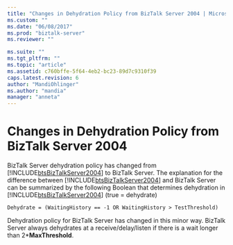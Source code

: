 ```yaml
---
title: "Changes in Dehydration Policy from BizTalk Server 2004 | Microsoft Docs"
ms.custom: ""
ms.date: "06/08/2017"
ms.prod: "biztalk-server"
ms.reviewer: ""

ms.suite: ""
ms.tgt_pltfrm: ""
ms.topic: "article"
ms.assetid: c760bffe-5f64-4eb2-bc23-89d7c9310f39
caps.latest.revision: 6
author: "MandiOhlinger"
ms.author: "mandia"
manager: "anneta"
---
```

# Changes in Dehydration Policy from BizTalk Server 2004
BizTalk Server dehydration policy has changed from [!INCLUDE[btsBizTalkServer2004](../includes/btsbiztalkserver2004-md.md)] to BizTalk Server. The explanation for the difference between [!INCLUDE[btsBizTalkServer2004](../includes/btsbiztalkserver2004-md.md)] and BizTalk Server can be summarized by the following Boolean that determines dehydration in [!INCLUDE[btsBizTalkServer2004](../includes/btsbiztalkserver2004-md.md)] (true = dehydrate)  
  
```  
Dehydrate = (WaitingHistory == -1 OR WaitingHistory > TestThreshold)  
```  
  
 Dehydration policy for BizTalk Server has changed in this minor way. BizTalk Server always dehydrates at a receive/delay/listen if there is a wait longer than 2***MaxThreshold**.